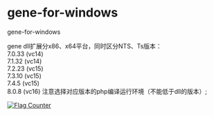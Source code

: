 # gene-for-windows  
gene-for-windows   

gene dll扩展分x86、x64平台，同时区分NTS、Ts版本：  
7.0.33 (vc14)   
7.1.32 (vc14)   
7.2.23 (vc15)    
7.3.10 (vc15)  
7.4.5 (vc15)   
8.0.8 (vc16) 
注意选择对应版本的php编译运行环境（不能低于dll的版本）;   
  
<a href="https://info.flagcounter.com/AEYx"><img src="https://s11.flagcounter.com/count2/AEYx/bg_FFFFFF/txt_000000/border_CCCCCC/columns_2/maxflags_10/viewers_0/labels_1/pageviews_1/flags_0/percent_0/" alt="Flag Counter" border="0"></a>
